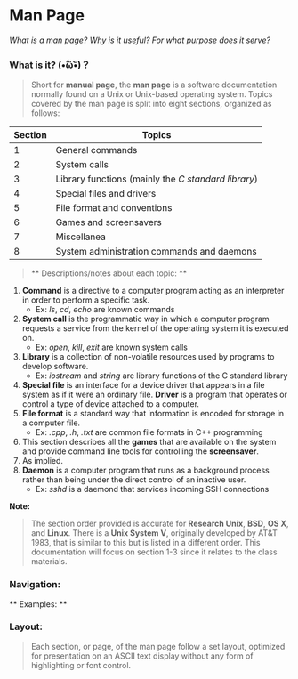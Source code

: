 # Man Page

*What is a man page? Why is it useful? For what purpose does it serve?*

### What is it? (•᷄ὤ•᷅)？

> Short for **manual page**, the **man page** is a software documentation normally found on a Unix or Unix-based operating system. Topics covered by the man page is split into eight sections, organized as follows:

Section | Topics
--------| -------
1 | General commands
2 | System calls
3 | Library functions (mainly the *C standard library*)
4 | Special files and drivers
5 | File format and conventions
6 | Games and screensavers
7 | Miscellanea
8 | System administration commands and daemons

> ** Descriptions/notes about each topic: **

1. **Command** is a directive to a computer program acting as an interpreter in order to perform a specific task.
	* Ex: *ls*, *cd*, *echo* are known commands
2. **System call** is the programmatic way in which a computer program requests a service from the kernel of the operating system it is executed on.
	* Ex: *open*, *kill*, *exit* are known system calls
3. **Library** is a collection of non-volatile resources used by programs to develop software.
	* Ex: *iostream* and *string* are library functions of the C standard library
4. **Special file** is an interface for a device driver that appears in a file system as if it were an ordinary file. **Driver** is a program that operates or control a type of device attached to a computer. 
5. **File format** is a standard way that information is encoded for storage in a computer file. 
	* Ex: *.cpp*, *.h*, *.txt* are common file formats in C++ programming
6. This section describes all the **games** that are available on the system and provide command line tools for controlling the **screensaver**. 
7. As implied. 
8. **Daemon** is a computer program that runs as a background process rather than being under the direct control of an inactive user. 
	* Ex: *sshd* is a daemond that services incoming SSH connections

**Note:** 

> The section order provided is accurate for **Research Unix**, **BSD**, **OS X**, and **Linux**.
> There is a **Unix System V**, originally developed by AT&T 1983, that is similar to this but is listed in a different order. 
> This documentation will focus on section 1-3 since it relates to the class materials.

### Navigation:

> 

** Examples: **


### Layout:

> Each section, or page, of the man page follow a set layout, optimized for presentation on an ASCII text display without any form of highlighting or font control. 



